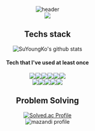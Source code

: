 <div align="center">  

![header](https://capsule-render.vercel.app/api?type=waving&color=0:5433FF,50:20BDFF,100:fa52de&height=150&section=header&text=Hello%20visitors!&fontColor=ffffff&fontSize=50&animation=twinkling&fontAlign=75&width=Auto)  
                                                        <a href="https://hits.seeyoufarm.com"><img src="https://hits.seeyoufarm.com/api/count/incr/badge.svg?url=https%3A%2F%2Fgithub.com%2Fleeyungi%2Fhit-counter"/></a>                        

<h2>Techs stack</h2>  

![SuYoungKo's github stats](https://github-readme-stats.vercel.app/api/top-langs/?username=SuYoungKo&layout=compact&theme=tokyonight)  

<h4>Tech that I've used at least once</h4>  

<div align="center"><img src="https://img.shields.io/badge/C-A8B9CC?style=for-the-badge&logo=C&logoColor=white"/><img src="https://img.shields.io/badge/C++-00599C?style=for-the-badge&logo=C%2B%2B&logoColor=white"/><img src="https://img.shields.io/badge/Python-3776AB?style=for-the-badge&logo=Python&logoColor=white"/><img src="https://img.shields.io/badge/HTML5-E34F26?style=for-the-badge&logo=HTML5&logoColor=white"/><img src="https://img.shields.io/badge/CSS3-1572B6?style=for-the-badge&logo=CSS3&logoColor=white"/><img src="https://img.shields.io/badge/JavaScript-F7DF1E?style=for-the-badge&logo=JavaScript&logoColor=white"/></div>

<div align="center"><img src="https://img.shields.io/badge/ROS-22314E?style=for-the-badge&logo=ROS&logoColor=white"/><img src="https://img.shields.io/badge/MySQL-4479A1?style=for-the-badge&logo=MySQL&logoColor=white"/><img src="https://img.shields.io/badge/Git-F05032?style=for-the-badge&logo=Git&logoColor=white"/><img src="https://img.shields.io/badge/GitHub-181717?style=for-the-badge&logo=GitHub&logoColor=white"/><img src="https://img.shields.io/badge/Notion-000000?style=for-the-badge&logo=Notion&logoColor=white"/></div>  
 
 
<h2>Problem Solving</h2>  

<!-- ![Solved.ac Profile](http://mazassumnida.wtf/api/v2/generate_badge?boj=luk951202) -->
 
 [![Solved.ac Profile](http://mazassumnida.wtf/api/v2/generate_badge?boj=luk951202)](https://solved.ac/luk951202)
 <br>
 ![mazandi profile](http://mazandi.herokuapp.com/api?handle=luk951202&theme=dark)


</div>
